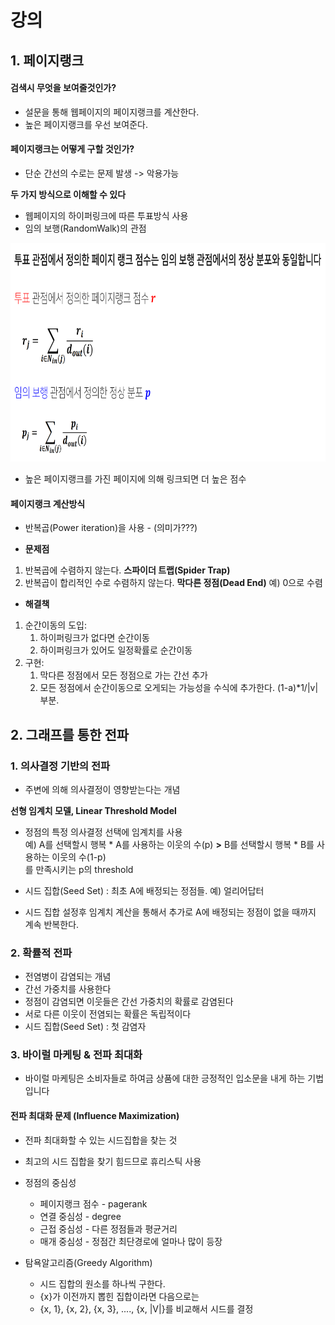 # 강의

## 1. 페이지랭크

#### 검색시 무엇을 보여줄것인가?
* 설문을 통해 웹페이지의 페이지랭크를 계산한다.
* 높은 페이지랭크를 우선 보여준다.
#### 페이지랭크는 어떻게 구할 것인가?
* 단순 간선의 수로는 문제 발생 -> 악용가능  
  
**두 가지 방식으로 이해할 수 있다**
* 웹페이지의 하이퍼링크에 따른 투표방식 사용
* 임의 보행(RandomWalk)의 관점
<img src="https://github.com/bitwarrior1/bcaitech/blob/main/new/img/convergence.png" width="800" height="350" />


* 높은 페이지랭크를 가진 페이지에 의해 링크되면 더 높은 점수

#### 페이지랭크 계산방식
* 반복곱(Power iteration)을 사용 - (의미가???)

* **문제점**  
1. 반복곱에 수렴하지 않는다. **스파이더 트랩(Spider Trap)**
2. 반복곱이 합리적인 수로 수렴하지 않는다.  **막다른 정점(Dead End)** 예) 0으로 수렴  
  
* **해결책**  
1. 순간이동의 도입: 
    1) 하이퍼링크가 없다면 순간이동
    2) 하이퍼링크가 있어도 일정확률로 순간이동
2. 구현:
    1) 막다른 정점에서 모든 정점으로 가는 간선 추가
    2) 모든 정점에서 순간이동으로 오게되는 가능성을 수식에 추가한다. (1-a)\*1/|v| 부분.

## 2. 그래프를 통한 전파

### 1. 의사결정 기반의 전파
* 주변에 의해 의사결정이 영향받는다는 개념
  
**선형 임계치 모델, Linear Threshold Model**
* 정점의 특정 의사결정 선택에 임계치를 사용  
예) A를 선택할시 행복 * A를 사용하는 이웃의 수(p) **>** B를 선택할시 행복 * B를 사용하는 이웃의 수(1-p)  
    를 만족시키는 p의 threshold

* 시드 집합(Seed Set) : 최초 A에 배정되는 정점들. 예) 얼리어답터
* 시드 집합 설정후 임계치 계산을 통해서 추가로 A에 배정되는 정점이 없을 때까지 계속 반복한다.

### 2. 확률적 전파
* 전염병이 감염되는 개념
* 간선 가중치를 사용한다
* 정점이 감염되면 이웃들은 간선 가중치의 확률로 감염된다
* 서로 다른 이웃이 전염되는 확률은 독립적이다
* 시드 집합(Seed Set) : 첫 감염자

### 3. 바이럴 마케팅 & 전파 최대화
* 바이럴 마케팅은 소비자들로 하여금 상품에 대한 긍정적인 입소문을 내게 하는 기법입니다

#### 전파 최대화 문제 (Influence Maximization)
* 전파 최대화할 수 있는 시드집합을 찾는 것
* 최고의 시드 집합을 찾기 힘드므로 휴리스틱 사용
  
* 정점의 중심성
    * 페이지랭크 점수 - pagerank
    * 연결 중심성 - degree
    * 근접 중심성 - 다른 정점들과 평균거리
    * 매개 중심성 - 정점간 최단경로에 얼마나 많이 등장
  
* 탐욕알고리즘(Greedy Algorithm)
    * 시드 집합의 원소를 하나씩 구한다.
    * {x}가 이전까지 뽑힌 집합이라면 다음으로는
    * {x, 1}, {x, 2}, {x, 3}, ...., {x, |V|}를 비교해서 시드를 결정
    
    
